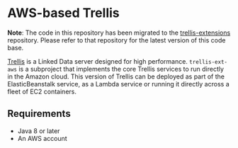 # AWS-based Trellis

**Note**: The code in this repository has been migrated to the
[trellis-extensions](https://github.com/trellis-ldp/trellis-extensions)
repository. Please refer to that repository for the latest version of
this code base.

[Trellis](https://github.com/trellis-ldp/trellis) is a Linked Data server designed for high performance.
`trellis-ext-aws` is a subproject that implements the core Trellis services to run directly in the Amazon cloud.
This version of Trellis can be deployed as part of the ElasticBeanstalk service,
as a Lambda service or running it directly across a fleet of EC2 containers.

## Requirements

-   Java 8 or later
-   An AWS account
